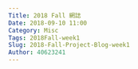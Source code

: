 ```yaml
---
Title: 2018 Fall 網誌
Date: 2018-09-10 11:00
Category: Misc
Tags: 2018Fall-week1
Slug: 2018-Fall-Project-Blog-week1
Author: 40623241
---
```




<!-- PELICAN_END_SUMMARY -->

